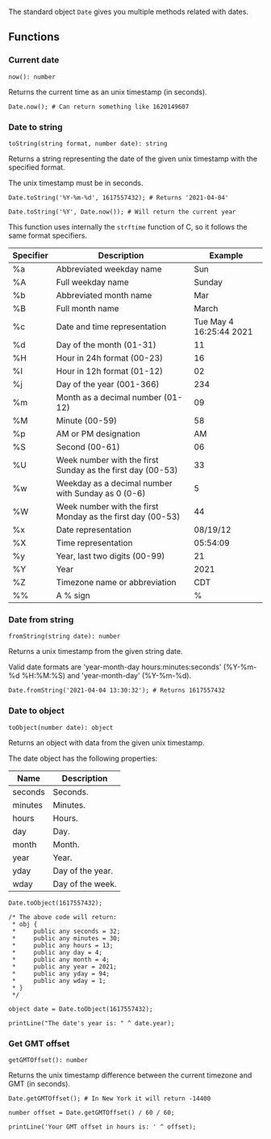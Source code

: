 The standard object `Date` gives you multiple methods related with dates.

## Functions

### Current date

`now(): number`

Returns the current time as an unix timestamp (in seconds).

```borealis
Date.now(); # Can return something like 1620149607
```

### Date to string

`toString(string format, number date): string`

Returns a string representing the date of the given unix timestamp with the specified format.

The unix timestamp must be in seconds.

```borealis
Date.toString('%Y-%m-%d', 1617557432); # Returns '2021-04-04'
```

```borealis
Date.toString('%Y', Date.now()); # Will return the current year
```

This function uses internally the `strftime` function of C, so it follows the same format specifiers.

| Specifier| Description                                                | Example                 |
|----------|----------------------------------------------------------- |-------------------------|
| %a       | Abbreviated weekday name                                   | Sun                     |
| %A       | Full weekday name                                          | Sunday                  |
| %b       | Abbreviated month name	                                    | Mar                     |
| %B       | Full month name	                                        | March                   |
| %c       | Date and time representation	                            | Tue May 4 16:25:44 2021 |
| %d       | Day of the month (01-31)                                   | 11                      |
| %H       | Hour in 24h format (00-23)                                 | 16                      |
| %I       | Hour in 12h format (01-12)                                 | 02                      |
| %j       | Day of the year (001-366)                                  | 234                     |
| %m       | Month as a decimal number (01-12)                          | 09                      |
| %M       | Minute (00-59)                                             | 58                      |
| %p       | AM or PM designation                                       | AM                      |
| %S       | Second (00-61)                                             | 06                      |
| %U       | Week number with the first Sunday as the first day (00-53) | 33                      |
| %w       | Weekday as a decimal number with Sunday as 0 (0-6)         | 5                       |
| %W       | Week number with the first Monday as the first day (00-53) | 44                      |
| %x       | Date representation	                                    | 08/19/12                |
| %X       | Time representation	                                    | 05:54:09                |
| %y       | Year, last two digits (00-99)                              | 21                      |
| %Y       | Year                                                       | 2021                    |
| %Z       | Timezone name or abbreviation	                            | CDT                     |
| %%       | A % sign                                                   | %                       |

### Date from string

`fromString(string date): number`

Returns a unix timestamp from the given string date.

Valid date formats are 'year-month-day hours:minutes:seconds' (%Y-%m-%d %H:%M:%S) and 'year-month-day' (%Y-%m-%d).

```borealis
Date.fromString('2021-04-04 13:30:32'); # Returns 1617557432
```

### Date to object

`toObject(number date): object`

Returns an object with data from the given unix timestamp.

The date object has the following properties:

| Name    | Description      |
|---------|------------------|
| seconds | Seconds.         |
| minutes | Minutes.         |
| hours   | Hours.           |
| day     | Day.             |
| month   | Month.           |
| year    | Year.            |
| yday    | Day of the year. |
| wday    | Day of the week. |

```borealis
Date.toObject(1617557432);

/* The above code will return:
 * obj {
 *     public any seconds = 32;
 *     public any minutes = 30;
 *     public any hours = 13;
 *     public any day = 4;
 *     public any month = 4;
 *     public any year = 2021;
 *     public any yday = 94;
 *     public any wday = 1;
 * }
 */
```

```
object date = Date.toObject(1617557432);

printLine("The date's year is: " ^ date.year);
```

### Get GMT offset

`getGMTOffset(): number`

Returns the unix timestamp difference between the current timezone and GMT (in seconds).

```borealis
Date.getGMTOffset(); # In New York it will return -14400
```

```borealis
number offset = Date.getGMTOffset() / 60 / 60;

printLine('Your GMT offset in hours is: ' ^ offset);
```

